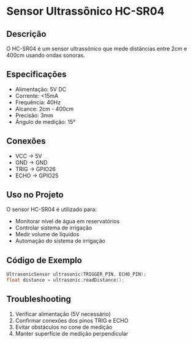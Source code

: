 # Sensor Ultrassônico HC-SR04

## Descrição
O HC-SR04 é um sensor ultrassônico que mede distâncias entre 2cm e 400cm usando ondas sonoras.

## Especificações
- Alimentação: 5V DC
- Corrente: <15mA
- Frequência: 40Hz
- Alcance: 2cm - 400cm
- Precisão: 3mm
- Ângulo de medição: 15°

## Conexões
- VCC → 5V
- GND → GND
- TRIG → GPIO26
- ECHO → GPIO25

## Uso no Projeto
O sensor HC-SR04 é utilizado para:
- Monitorar nível de água em reservatórios
- Controlar sistema de irrigação
- Medir volume de líquidos
- Automação do sistema de irrigação

## Código de Exemplo
```cpp
UltrasonicSensor ultrasonic(TRIGGER_PIN, ECHO_PIN);
float distance = ultrasonic.readDistance();
```

## Troubleshooting
1. Verificar alimentação (5V necessário)
2. Confirmar conexões dos pinos TRIG e ECHO
3. Evitar obstáculos no cone de medição
4. Manter superfície de medição perpendicular
